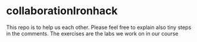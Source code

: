 # collaborationIronhack
This repo is to help us each other. Please feel free to explain also tiny steps in the comments. The exercises are the labs we work on in our course
